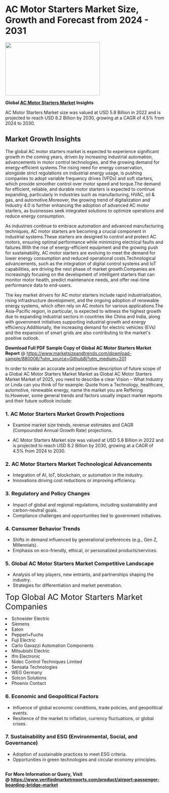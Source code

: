 <H1>AC Motor Starters Market Size, Growth and Forecast from 2024 - 2031</H1><img class="aligncenter size-medium wp-image-584254" src="https://thirdeyenews.in/wp-content/uploads/2024/09/Global-Market-Research-300x168.jpeg" alt="" width="300" height="168" /><p><strong>Global&nbsp;<a href="https://www.marketsizeandtrends.com/download-sample/880006/?utm_source=Github8j?utm_medium=201">AC Motor Starters Market</a> Insights</strong></p><p>AC Motor Starters Market size was valued at USD 5.8 Billion in 2022 and is projected to reach USD 8.2 Billion by 2030, growing at a CAGR of 4.5% from 2024 to 2030.</p><p><h2>Market Growth Insights</h2> <p>The global AC motor starters market is expected to experience significant growth in the coming years, driven by increasing industrial automation, advancements in motor control technologies, and the growing demand for energy-efficient systems.The rising need for energy conservation, alongside strict regulations on industrial energy usage, is pushing companies to adopt variable frequency drives (VFDs) and soft starters, which provide smoother control over motor speed and torque.The demand for efficient, reliable, and durable motor starters is expected to continue expanding, particularly in industries such as manufacturing, HVAC, oil & gas, and automotive.Moreover, the growing trend of digitalization and Industry 4.0 is further enhancing the adoption of advanced AC motor starters, as businesses seek integrated solutions to optimize operations and reduce energy consumption.</p> <p>As industries continue to embrace automation and advanced manufacturing techniques, AC motor starters are becoming a crucial component in industrial systems.These starters are designed to control and protect AC motors, ensuring optimal performance while minimizing electrical faults and failures.With the rise of energy-efficient equipment and the growing push for sustainability, AC motor starters are evolving to meet the demand for lower energy consumption and reduced operational costs.Technological advancements, such as the integration of digital control systems and IoT capabilities, are driving the next phase of market growth.Companies are increasingly focusing on the development of intelligent starters that can monitor motor health, predict maintenance needs, and offer real-time performance data to end-users.</p> <p>The key market drivers for AC motor starters include rapid industrialization, rising infrastructure development, and the ongoing adoption of renewable energy systems, which often rely on AC motors for various applications.The Asia-Pacific region, in particular, is expected to witness the highest growth due to expanding industrial sectors in countries like China and India, along with government initiatives supporting industrial growth and energy efficiency.Additionally, the increasing demand for electric vehicles (EVs) and the expansion of smart grids are also contributing to the market's positive outlook.</p> <p><span class=""><strong>Download Full PDF Sample Copy of Global AC Motor Starters Market Report</strong> @ <a href="https://www.marketsizeandtrends.com/download-sample/880006/?utm_source=Github8j?utm_medium=201" target="_blank">https://www.marketsizeandtrends.com/download-sample/880006/?utm_source=Github8j?utm_medium=201</a></span></p><p>In order to make an accurate and perceptive description of future scope of a Global&nbsp;AC Motor Starters Market Market as Global&nbsp;AC Motor Starters Market Market of 2025, you need to describe a clear Vision &ndash; What Industry or Linda can you think of for example: Quote from a Technology, healthcare, automotive, renewable energy, name the market you are Reffering to.However, some general trends and factors usually impact market reports and their future outlook include:</p><h3>1.&nbsp;<strong>AC Motor Starters Market Growth Projections</strong></h3><ul><li>Examine market size trends, revenue estimates and CAGR (Compounded Annual Growth Rate) projections.</li><li><p>AC Motor Starters Market size was valued at USD 5.8 Billion in 2022 and is projected to reach USD 8.2 Billion by 2030, growing at a CAGR of 4.5% from 2024 to 2030.</p></li></ul><h3>2.&nbsp;<strong>AC Motor Starters Market Technological Advancements</strong></h3><ul><li>Integration of AI, IoT, blockchain, or automation in the industry.</li><li>Innovations driving cost reductions or improving efficiency.</li></ul><h3>3.&nbsp;<strong>Regulatory and Policy Changes</strong></h3><ul><li>Impact of global and regional regulations, including sustainability and carbon-neutral goals.</li><li>Compliance challenges and opportunities tied to government initiatives.</li></ul><h3>4.&nbsp;<strong>Consumer Behavior Trends</strong></h3><ul><li>Shifts in demand influenced by generational preferences (e.g., Gen Z, Millennials).</li><li>Emphasis on eco-friendly, ethical, or personalized products/services.</li></ul><h3>5.&nbsp;<strong>Global AC Motor Starters Market Competitive Landscape</strong></h3><ul><li>Analysis of key players, new entrants, and partnerships shaping the industry.</li><li>Strategies for differentiation and market penetration.</li></ul><p data-pm-slice="1 1 []"><span style="color: inherit; font-family: inherit; font-size: 25px;">Top Global AC Motor Starters Market Companies</span></p><div class="" data-test-id=""><p><li>Schneider Electric</li><li> Siemens</li><li> Eaton</li><li> Pepperl+Fuchs</li><li> Fuji Electric</li><li> Carlo Gavazzi Automation Components</li><li> Mitsubishi Electric</li><li> Ifm Electronic</li><li> Nidec Control Techniques Limited</li><li> Sensata Technologies</li><li> WEG Germany</li><li> Solcon Solutions</li><li> Phoenix Contact</li></p></div><h3>6.&nbsp;<strong>Economic and Geopolitical Factors</strong></h3><ul><li>Influence of global economic conditions, trade policies, and geopolitical events.</li><li>Resilience of the market to inflation, currency fluctuations, or global crises.</li></ul><h3>7.&nbsp;<strong>Sustainability and ESG (Environmental, Social, and Governance)</strong></h3><ul><li>Adoption of sustainable practices to meet ESG criteria.</li><li>Opportunities in green technologies and circular economy principles.</li></ul><h2><strong style="font-size: 14px;">For More Information or Query, Visit @&nbsp;</strong><a style="background-color: #ffffff; font-size: 14px;" href="https://www.marketsizeandtrends.com/report/ac-motor-starters-market/" target="_blank">https://www.verifiedmarketreports.com/product/airport-passenger-boarding-bridge-market</a></h2>